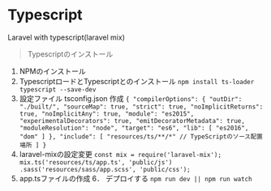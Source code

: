 # Typescript
Laravel with typescript(laravel mix)
>Typescriptのインストール

1. NPMのインストール
2. TypescriptロードとTypescriptとのインストール
  `npm install ts-loader typescript --save-dev`
3. 設定ファイル tsconfig.json 作成 
`{
      "compilerOptions": {
        "outDir": "./built/",
        "sourceMap": true,
        "strict": true,
        "noImplicitReturns": true,
        "noImplicitAny": true,
        "module": "es2015",
        "experimentalDecorators": true,
        "emitDecoratorMetadata": true,
        "moduleResolution": "node",
        "target": "es6",
        "lib": [
          "es2016",
          "dom"
        ]
      },
      "include": [
        "resources/ts/**/*" // TypeScriptのソース配置場所
      ]
  }`
  4. laravel-mixの設定変更
    `const mix = require('laravel-mix');
     mix.ts('resources/ts/app.ts', 'public/js')
     .sass('resources/sass/app.scss', 'public/css');`
5. app.tsファイルの作成
6． デプロイする
`` npm run dev ||
   npm run watch
     ``   
